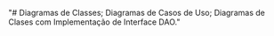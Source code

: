 "# Diagramas de Classes;
Diagramas de Casos de Uso;
Diagramas de Clases com Implementação de Interface DAO." 
